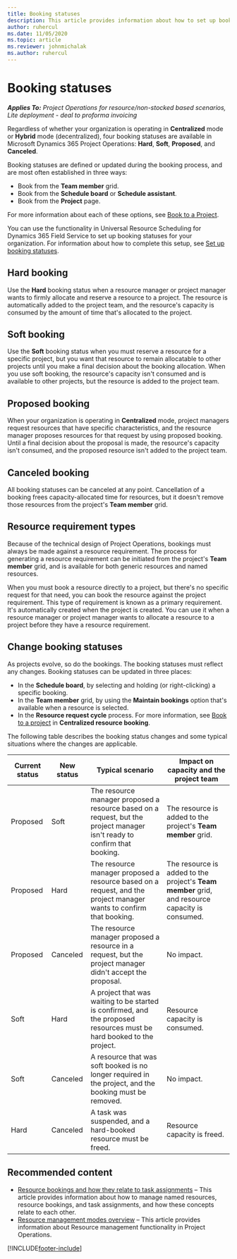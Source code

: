 ```yaml
---
title: Booking statuses
description: This article provides information about how to set up booking statuses for Project Operations.
author: ruhercul
ms.date: 11/05/2020
ms.topic: article
ms.reviewer: johnmichalak
ms.author: ruhercul
---
```


# Booking statuses

_**Applies To:** Project Operations for resource/non-stocked based scenarios, Lite deployment - deal to proforma invoicing_

Regardless of whether your organization is operating in **Centralized** mode or **Hybrid** mode (decentralized), four booking statuses are available in Microsoft Dynamics 365 Project Operations: **Hard**, **Soft**, **Proposed**, and **Canceled**.

Booking statuses are defined or updated during the booking process, and are most often established in three ways:

-	Book from the **Team member** grid.
-	Book from the **Schedule board** or **Schedule assistant**.
-	Book from the **Project** page.

For more information about each of these options, see [Book to a Project](/dynamics365/project-operations/resource-management/book-project).

You can use the functionality in Universal Resource Scheduling for Dynamics 365 Field Service to set up booking statuses for your organization. For information about how to complete this setup, see [Set up booking statuses](/dynamics365/field-service/set-up-booking-statuses).

## Hard booking

Use the **Hard** booking status when a resource manager or project manager wants to firmly allocate and reserve a resource to a project. The resource is automatically added to the project team, and the resource's capacity is consumed by the amount of time that's allocated to the project.

## Soft booking

Use the **Soft** booking status when you must reserve a resource for a specific project, but you want that resource to remain allocatable to other projects until you make a final decision about the booking allocation. When you use soft booking, the resource's capacity isn't consumed and is available to other projects, but the resource is added to the project team.

## Proposed booking

When your organization is operating in **Centralized** mode, project managers request resources that have specific characteristics, and the resource manager proposes resources for that request by using proposed booking. Until a final decision about the proposal is made, the resource's capacity isn't consumed, and the proposed resource isn't added to the project team.

## Canceled booking

All booking statuses can be canceled at any point. Cancellation of a booking frees capacity-allocated time for resources, but it doesn't remove those resources from the project's **Team member** grid.

## Resource requirement types

Because of the technical design of Project Operations, bookings must always be made against a resource requirement. The process for generating a resource requirement can be initiated from the project's **Team member** grid, and is available for both generic resources and named resources.

When you must book a resource directly to a project, but there's no specific request for that need, you can book the resource against the project requirement. This type of requirement is known as a primary requirement. It's automatically created when the project is created. You can use it when a resource manager or project manager wants to allocate a resource to a project before they have a resource requirement.

## Change booking statuses

As projects evolve, so do the bookings. The booking statuses must reflect any changes. Booking statuses can be updated in three places:

-	In the **Schedule board**, by selecting and holding (or right-clicking) a specific booking.
- In the **Team member** grid, by	using the **Maintain bookings** option that's available when a resource is selected.
-	In the **Resource request cycle** process. For more information, see [Book to a project](/dynamics365/project-operations/resource-management/book-project) in **Centralized resource booking**.

The following table describes the booking status changes and some typical situations where the changes are applicable.

| Current status | New status | Typical scenario | Impact on capacity and the project team |
|---|---|---|---|
| Proposed | Soft | The resource manager proposed a resource based on a request, but the project manager isn't ready to confirm that booking. | The resource is added to the project's **Team member** grid. |
| Proposed | Hard | The resource manager proposed a resource based on a request, and the project manager wants to confirm that booking. | The resource is added to the project's **Team member** grid, and resource capacity is consumed. |
| Proposed | Canceled | The resource manager proposed a resource in a request, but the project manager didn't accept the proposal. | No impact. |
| Soft | Hard | A project that was waiting to be started is confirmed, and the proposed resources must be hard booked to the project. | Resource capacity is consumed. |
| Soft | Canceled | A resource that was soft booked is no longer required in the project, and the booking must be removed. | No impact. |
| Hard | Canceled | A task was suspended, and a hard-booked resource must be freed. | Resource capacity is freed. |

## Recommended content

- [Resource bookings and how they relate to task assignments](../psa/faq-bookings-and-assignments.md) – This article provides information about how to manage named resources, resource bookings, and task assignments, and how these concepts relate to each other.
- [Resource management modes overview](resource-management-mode-overview.md) – This article provides information about Resource management functionality in Project Operations.

[!INCLUDE[footer-include](../includes/footer-banner.md)]

